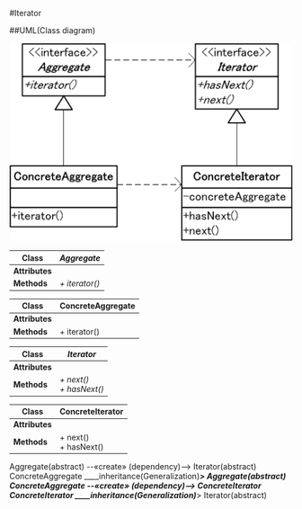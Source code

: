 #Iterator

##UML(Class diagram)

![iterator class diagram](https://raw.githubusercontent.com/hacker65536/myit-img-src/master/design_pattern/iterator.png)


|Class| *Aggregate* |
|-------|--------|
| **Attributes** ||
| **Methods** | *+ iterator()* |

|Class| ConcreteAggregate |
|-------|--------|
| **Attributes** ||
| **Methods** |+ iterator()|

|Class| *Iterator* |
|-------|--------|
| **Attributes** ||
| **Methods** | *+ next() <br /> + hasNext()* |

|Class| ConcreteIterator |
|-------|--------|
| **Attributes** ||
| **Methods** |+ next() <br /> + hasNext()|

Aggregate(abstract) --«create» (dependency)--> Iterator(abstract)  
ConcreteAggregate ____inheritance(Generalization)_____> Aggregate(abstract)  
ConcreteAggregate --«create» (dependency)--> ConcreteIterator  
ConcreteIterator ____inheritance(Generalization)_____> Iterator(abstract)  

